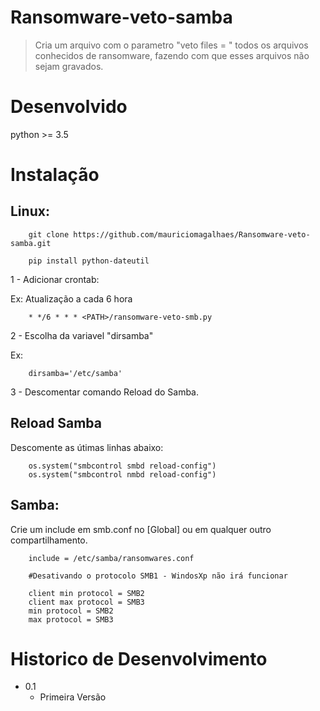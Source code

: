 # Ransomware-veto-samba
> Cria um arquivo com o parametro "veto files = " todos os arquivos conhecidos de ransomware, fazendo com que esses arquivos não sejam gravados.

# Desenvolvido

python >= 3.5

# Instalação

## Linux:

        git clone https://github.com/mauriciomagalhaes/Ransomware-veto-samba.git

        pip install python-dateutil

1 - Adicionar crontab:

Ex: Atualização a cada 6 hora

        * */6 * * * <PATH>/ransomware-veto-smb.py

2 - Escolha da variavel "dirsamba"

Ex: 

        dirsamba='/etc/samba'

3 - Descomentar comando Reload do Samba.

## Reload Samba
Descomente as útimas linhas abaixo:

        os.system("smbcontrol smbd reload-config")
        os.system("smbcontrol nmbd reload-config")


## Samba:

Crie um include em smb.conf no [Global] ou em qualquer outro compartilhamento.

        include = /etc/samba/ransomwares.conf

        #Desativando o protocolo SMB1 - WindosXp não irá funcionar
        
        client min protocol = SMB2
        client max protocol = SMB3
        min protocol = SMB2
        max protocol = SMB3


# Historico de Desenvolvimento

* 0.1
    * Primeira Versão

